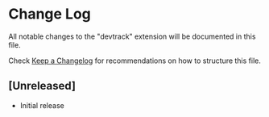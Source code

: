 # Change Log

All notable changes to the "devtrack" extension will be documented in this file.

Check [Keep a Changelog](http://keepachangelog.com/) for recommendations on how to structure this file.

## [Unreleased]

- Initial release